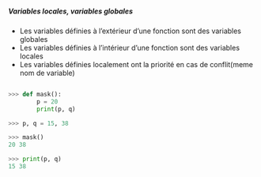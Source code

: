 ##### Variables locales, variables globales

* Les variables définies à l’extérieur d’une fonction sont des variables globales
* Les variables définies à l’intérieur d’une fonction sont des variables locales
* Les variables définies localement ont la priorité en cas de conflit(meme nom de variable)

```py

>>> def mask():
        p = 20
        print(p, q)

>>> p, q = 15, 38

>>> mask()
20 38

>>> print(p, q)
15 38
```